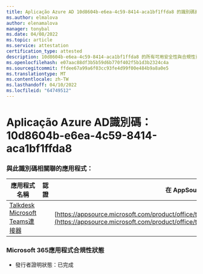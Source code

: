 ```yaml
---
title: Aplicação Azure AD 10d8604b-e6ea-4c59-8414-aca1bf1ffda8 的識別碼資訊
ms.author: elmalova
author: elenamalova
manager: tonybal
ms.date: 04/08/2022
ms.topic: article
ms.service: attestation
certification_type: attested
description: 10d8604b-e6ea-4c59-8414-aca1bf1ffda8 的所有可用安全性與合規性資訊。
ms.openlocfilehash: e07aac88df3b5b59d6b770f402f5b1d3b2324c4a
ms.sourcegitcommit: ffdee67a99a6f03cc93fe4d99f00e484b9a8a0e5
ms.translationtype: MT
ms.contentlocale: zh-TW
ms.lasthandoff: 04/10/2022
ms.locfileid: "64749512"
---
```

# <a name="azure-app-id-10d8604b-e6ea-4c59-8414-aca1bf1ffda8"></a>Aplicação Azure AD識別碼：10d8604b-e6ea-4c59-8414-aca1bf1ffda8


### <a name="apps-associated-with-this-id"></a>與此識別碼相關聯的應用程式：
| **應用程式名稱** | **認證** | **在 AppSource 中檢視** |
|--------------|---------------|-----------------------|
| [Talkdesk Microsoft Teams連接器](../forward/talkdeskinc1579824950513.talkdesk_for_teams.md) |  | [https://appsource.microsoft.com/product/office/talkdeskinc1579824950513.talkdesk_for_teams](https://appsource.microsoft.com/product/office/talkdeskinc1579824950513.talkdesk_for_teams) |

### <a name="microsoft-365-app-compliance-status"></a>Microsoft 365應用程式合規性狀態
- 發行者證明狀態：已完成
